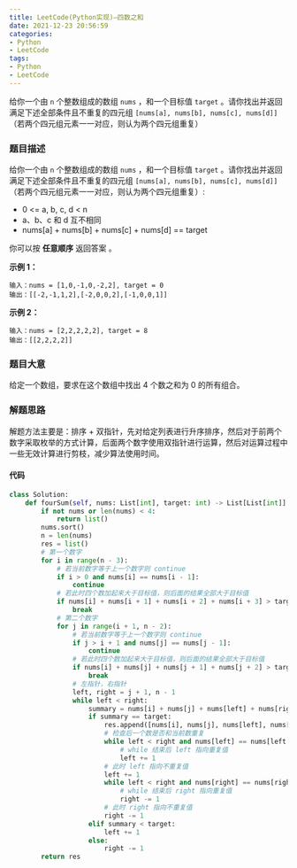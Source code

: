 ```yaml
---
title: LeetCode(Python实现)—四数之和
date: 2021-12-23 20:56:59
categories:
- Python
- LeetCode
tags:
- Python
- LeetCode
---
```


给你一个由 `n` 个整数组成的数组 `nums` ，和一个目标值 `target` 。请你找出并返回满足下述全部条件且不重复的四元组 `[nums[a], nums[b], nums[c], nums[d]] `（若两个四元组元素一一对应，则认为两个四元组重复）

<!--more-->

### 题目描述

给你一个由 `n` 个整数组成的数组 `nums` ，和一个目标值 `target` 。请你找出并返回满足下述全部条件且不重复的四元组 `[nums[a], nums[b], nums[c], nums[d]] `（若两个四元组元素一一对应，则认为两个四元组重复）:

 - 0 <= a, b, c, d < n
 - a、b、c 和 d 互不相同
 -  nums[a] + nums[b] + nums[c] + nums[d] == target

你可以按 **任意顺序** 返回答案 。

**示例 1：**
```
输入：nums = [1,0,-1,0,-2,2], target = 0
输出：[[-2,-1,1,2],[-2,0,0,2],[-1,0,0,1]]
```
**示例 2：**
```
输入：nums = [2,2,2,2,2], target = 8
输出：[[2,2,2,2]]
```
### 题目大意
给定一个数组，要求在这个数组中找出 4 个数之和为 0 的所有组合。
### 解题思路
解题方法主要是：排序 + 双指针，先对给定列表进行升序排序，然后对于前两个数字采取枚举的方式计算，后面两个数字使用双指针进行运算，然后对运算过程中一些无效计算进行剪枝，减少算法使用时间。
#### 代码
```python
class Solution:
    def fourSum(self, nums: List[int], target: int) -> List[List[int]]:
        if not nums or len(nums) < 4:
            return list()
        nums.sort()
        n = len(nums)
        res = list()
        # 第一个数字
        for i in range(n - 3):
            # 若当前数字等于上一个数字则 continue
            if i > 0 and nums[i] == nums[i - 1]:
                continue
            # 若此时四个数加起来大于目标值，则后面的结果全部大于目标值
            if nums[i] + nums[i + 1] + nums[i + 2] + nums[i + 3] > target:
                break
            # 第二个数字
            for j in range(i + 1, n - 2):
                # 若当前数字等于上一个数字则 continue
                if j > i + 1 and nums[j] == nums[j - 1]:
                    continue
                # 若此时四个数加起来大于目标值，则后面的结果全部大于目标值
                if nums[i] + nums[j] + nums[j + 1] + nums[j + 2] > target:
                    break
                # 左指针，右指针
                left, right = j + 1, n - 1
                while left < right:
                    summary = nums[i] + nums[j] + nums[left] + nums[right] 
                    if summary == target:
                        res.append([nums[i], nums[j], nums[left], nums[right]])
                        # 检查后一个数是否和当前数重复
                        while left < right and nums[left] == nums[left + 1]:
                            # while 结束后 left 指向重复值
                            left += 1
                        # 此时 left 指向不重复值
                        left += 1
                        while left < right and nums[right] == nums[right - 1]:
                            # while 结束后 right 指向重复值
                            right -= 1
                        # 此时 right 指向不重复值
                        right -= 1
                    elif summary < target:
                        left += 1
                    else:
                        right -= 1
        return res
```
